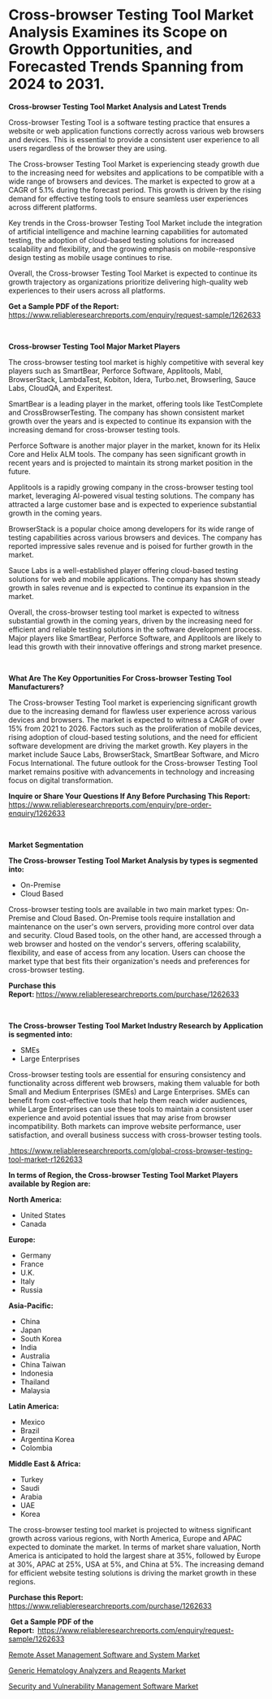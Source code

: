 <p><h1>Cross-browser Testing Tool Market Analysis Examines its Scope on Growth Opportunities, and Forecasted Trends Spanning from 2024 to 2031.</h1></p><p><strong>Cross-browser Testing Tool Market Analysis and Latest Trends</strong></p>
<p><p>Cross-browser Testing Tool is a software testing practice that ensures a website or web application functions correctly across various web browsers and devices. This is essential to provide a consistent user experience to all users regardless of the browser they are using.</p><p>The Cross-browser Testing Tool Market is experiencing steady growth due to the increasing need for websites and applications to be compatible with a wide range of browsers and devices. The market is expected to grow at a CAGR of 5.1% during the forecast period. This growth is driven by the rising demand for effective testing tools to ensure seamless user experiences across different platforms.</p><p>Key trends in the Cross-browser Testing Tool Market include the integration of artificial intelligence and machine learning capabilities for automated testing, the adoption of cloud-based testing solutions for increased scalability and flexibility, and the growing emphasis on mobile-responsive design testing as mobile usage continues to rise.</p><p>Overall, the Cross-browser Testing Tool Market is expected to continue its growth trajectory as organizations prioritize delivering high-quality web experiences to their users across all platforms.</p></p>
<p><strong>Get a Sample PDF of the Report:&nbsp;</strong> <a href="https://www.reliableresearchreports.com/enquiry/request-sample/1262633">https://www.reliableresearchreports.com/enquiry/request-sample/1262633</a></p>
<p>&nbsp;</p>
<p><strong>Cross-browser Testing Tool Major Market Players</strong></p>
<p><p>The cross-browser testing tool market is highly competitive with several key players such as SmartBear, Perforce Software, Applitools, Mabl, BrowserStack, LambdaTest, Kobiton, Idera, Turbo.net, Browserling, Sauce Labs, CloudQA, and Experitest.</p><p>SmartBear is a leading player in the market, offering tools like TestComplete and CrossBrowserTesting. The company has shown consistent market growth over the years and is expected to continue its expansion with the increasing demand for cross-browser testing tools.</p><p>Perforce Software is another major player in the market, known for its Helix Core and Helix ALM tools. The company has seen significant growth in recent years and is projected to maintain its strong market position in the future.</p><p>Applitools is a rapidly growing company in the cross-browser testing tool market, leveraging AI-powered visual testing solutions. The company has attracted a large customer base and is expected to experience substantial growth in the coming years.</p><p>BrowserStack is a popular choice among developers for its wide range of testing capabilities across various browsers and devices. The company has reported impressive sales revenue and is poised for further growth in the market.</p><p>Sauce Labs is a well-established player offering cloud-based testing solutions for web and mobile applications. The company has shown steady growth in sales revenue and is expected to continue its expansion in the market.</p><p>Overall, the cross-browser testing tool market is expected to witness substantial growth in the coming years, driven by the increasing need for efficient and reliable testing solutions in the software development process. Major players like SmartBear, Perforce Software, and Applitools are likely to lead this growth with their innovative offerings and strong market presence.</p></p>
<p>&nbsp;</p>
<p><strong>What Are The Key Opportunities For Cross-browser Testing Tool Manufacturers?</strong></p>
<p><p>The Cross-browser Testing Tool market is experiencing significant growth due to the increasing demand for flawless user experience across various devices and browsers. The market is expected to witness a CAGR of over 15% from 2021 to 2026. Factors such as the proliferation of mobile devices, rising adoption of cloud-based testing solutions, and the need for efficient software development are driving the market growth. Key players in the market include Sauce Labs, BrowserStack, SmartBear Software, and Micro Focus International. The future outlook for the Cross-browser Testing Tool market remains positive with advancements in technology and increasing focus on digital transformation.</p></p>
<p><strong>Inquire or Share Your Questions If Any Before Purchasing This Report:</strong> <a href="https://www.reliableresearchreports.com/enquiry/pre-order-enquiry/1262633">https://www.reliableresearchreports.com/enquiry/pre-order-enquiry/1262633</a></p>
<p>&nbsp;</p>
<p><strong>Market Segmentation</strong></p>
<p><strong>The Cross-browser Testing Tool Market Analysis by types is segmented into:</strong></p>
<p><ul><li>On-Premise</li><li>Cloud Based</li></ul></p>
<p><p>Cross-browser testing tools are available in two main market types: On-Premise and Cloud Based. On-Premise tools require installation and maintenance on the user's own servers, providing more control over data and security. Cloud Based tools, on the other hand, are accessed through a web browser and hosted on the vendor's servers, offering scalability, flexibility, and ease of access from any location. Users can choose the market type that best fits their organization's needs and preferences for cross-browser testing.</p></p>
<p><strong>Purchase this Report:&nbsp;</strong><a href="https://www.reliableresearchreports.com/purchase/1262633">https://www.reliableresearchreports.com/purchase/1262633</a></p>
<p>&nbsp;</p>
<p><strong>The Cross-browser Testing Tool Market Industry Research by Application is segmented into:</strong></p>
<p><ul><li>SMEs</li><li>Large Enterprises</li></ul></p>
<p><p>Cross-browser testing tools are essential for ensuring consistency and functionality across different web browsers, making them valuable for both Small and Medium Enterprises (SMEs) and Large Enterprises. SMEs can benefit from cost-effective tools that help them reach wider audiences, while Large Enterprises can use these tools to maintain a consistent user experience and avoid potential issues that may arise from browser incompatibility. Both markets can improve website performance, user satisfaction, and overall business success with cross-browser testing tools.</p></p>
<p><a href="https://www.reliableresearchreports.com/global-cross-browser-testing-tool-market-r1262633">&nbsp;https://www.reliableresearchreports.com/global-cross-browser-testing-tool-market-r1262633</a></p>
<p><strong>In terms of Region, the Cross-browser Testing Tool Market Players available by Region are:</strong></p>
<p>
    <p> <strong> North America: </strong>
        <ul>
            <li>United States</li>
            <li>Canada</li>
        </ul>
        </p> 
    <p> <strong> Europe: </strong>
        <ul>
            <li>Germany</li>
            <li>France</li>
            <li>U.K.</li>
            <li>Italy</li>
            <li>Russia</li>
        </ul>
        </p> 
    <p> <strong> Asia-Pacific: </strong>
        <ul>
            <li>China</li>
            <li>Japan</li>
            <li>South Korea</li>
            <li>India</li>
            <li>Australia</li>
            <li>China Taiwan</li>
            <li>Indonesia</li>
            <li>Thailand</li>
            <li>Malaysia</li>
        </ul>
        </p> 
    <p> <strong> Latin America: </strong>
        <ul>
            <li>Mexico</li>
            <li>Brazil</li>
            <li>Argentina Korea</li>
            <li>Colombia</li>
        </ul>
        </p> 
    <p> <strong> Middle East & Africa: </strong>
        <ul>
            <li>Turkey</li>
            <li>Saudi</li>
            <li>Arabia</li>
            <li>UAE</li>
            <li>Korea</li>
        </ul>
    </p>
    </p>
<p><p>The cross-browser testing tool market is projected to witness significant growth across various regions, with North America, Europe and APAC expected to dominate the market. In terms of market share valuation, North America is anticipated to hold the largest share at 35%, followed by Europe at 30%, APAC at 25%, USA at 5%, and China at 5%. The increasing demand for efficient website testing solutions is driving the market growth in these regions.</p></p>
<p><strong>Purchase this Report: </strong><a href="https://www.reliableresearchreports.com/purchase/1262633">https://www.reliableresearchreports.com/purchase/1262633</a></p>
<p>&nbsp;<strong>Get a Sample PDF of the Report:&nbsp;&nbsp;</strong><a href="https://www.reliableresearchreports.com/enquiry/request-sample/1262633">https://www.reliableresearchreports.com/enquiry/request-sample/1262633</a></p>
<p><strong></strong></p>
<p><p><a href="https://github.com/huqhwmcs55/Market-Research-Report-List-1/blob/main/remote-asset-management-software-and-system-market.md">Remote Asset Management Software and System Market</a></p><p><a href="https://github.com/kumertitash/Market-Research-Report-List-1/blob/main/generic-hematology-analyzers-and-reagents-market.md">Generic Hematology Analyzers and Reagents Market</a></p><p><a href="https://github.com/dancokkoe288/Market-Research-Report-List-1/blob/main/security-and-vulnerability-management-software-market.md">Security and Vulnerability Management Software Market</a></p></p>